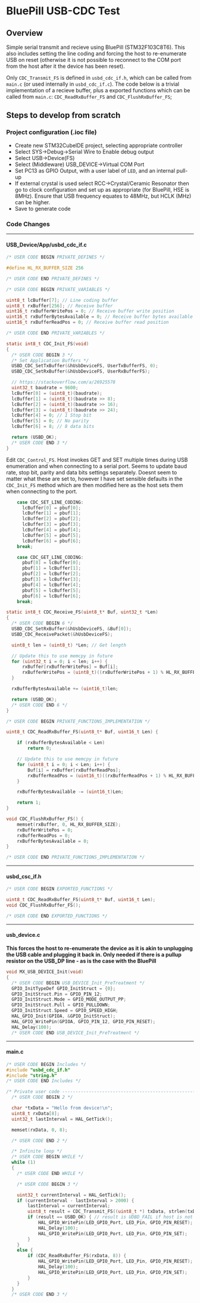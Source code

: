 # BluePill USB-CDC Test

## Overview

Simple serial transmit and recieve using BluePill (STM32F103C8T6). This also includes setting the line coding and forcing the host to re-enumerate USB on reset (otherwise it is not possible to reconnect to the COM port from the host after it the device has been reset).

Only `CDC_Transmit_FS` is defined in `usbd_cdc_if.h`, which can be called from `main.c` (or used internally in `usbd_cdc_if.c`). The code below is a trivial implementation of a recieve buffer, plus a exported functions which can be called from `main.c`: `CDC_ReadRxBuffer_FS` and `CDC_FlushRxBuffer_FS`;

## Steps to develop from scratch

### Project configuration (.ioc file)

- Create new STM32CubeIDE project, selecting appropriate controller
- Select SYS->Debug->Serial Wire to Enable debug output
- Select USB->Device(FS)
- Select (Middleware) USB_DEVICE->Virtual COM Port
- Set PC13 as GPIO Output, with a user label of `LED`, and an internal pull-up
- If external crystal is used select RCC->Crystal/Ceramic Resonator then go to clock configuration and set up as appropriate (for BluePill, HSE is 8MHz). Ensure that USB frequency equates to 48MHz, but HCLK (MHz) can be higher.
- Save to generate code

### Code Changes
---
#### USB_Device/App/usbd_cdc_if.c

```C
/* USER CODE BEGIN PRIVATE_DEFINES */

#define HL_RX_BUFFER_SIZE 256

/* USER CODE END PRIVATE_DEFINES */
```

```C
/* USER CODE BEGIN PRIVATE_VARIABLES */

uint8_t lcBuffer[7]; // Line coding buffer
uint8_t rxBuffer[256]; // Receive buffer
uint16_t rxBufferWritePos = 0; // Receive buffer write position
uint16_t rxBufferBytesAvailable = 0; // Receive buffer bytes available
uint16_t rxBufferReadPos = 0; // Receive buffer read position

/* USER CODE END PRIVATE_VARIABLES */
```

```C
static int8_t CDC_Init_FS(void)
{
  /* USER CODE BEGIN 3 */
  /* Set Application Buffers */
  USBD_CDC_SetTxBuffer(&hUsbDeviceFS, UserTxBufferFS, 0);
  USBD_CDC_SetRxBuffer(&hUsbDeviceFS, UserRxBufferFS);

  // https://stackoverflow.com/a/26925578
  uint32_t baudrate = 9600;
  lcBuffer[0] = (uint8_t)(baudrate);
  lcBuffer[1] = (uint8_t)(baudrate >> 8);
  lcBuffer[2] = (uint8_t)(baudrate >> 16);
  lcBuffer[3] = (uint8_t)(baudrate >> 24);
  lcBuffer[4] = 0; // 1 Stop bit
  lcBuffer[5] = 0; // No parity
  lcBuffer[6] = 8; // 8 data bits

  return (USBD_OK);
  /* USER CODE END 3 */
}
```

Edit `CDC_Control_FS`. Host invokes GET and SET multiple times during USB enumeration and when connecting to a serial port. Seems to update baud rate, stop bit, parity and data bits settings separately. Doesnt seem to matter what these are set to, however I have set sensible defaults in the `CDC_Init_FS` method which are then modified here as the host sets them when connecting to the port. 

```C
    case CDC_SET_LINE_CODING:
  	  lcBuffer[0] = pbuf[0];
  	  lcBuffer[1] = pbuf[1];
  	  lcBuffer[2] = pbuf[2];
  	  lcBuffer[3] = pbuf[3];
  	  lcBuffer[4] = pbuf[4];
  	  lcBuffer[5] = pbuf[5];
  	  lcBuffer[6] = pbuf[6];
    break;

    case CDC_GET_LINE_CODING:
      pbuf[0] = lcBuffer[0];
      pbuf[1] = lcBuffer[1];
      pbuf[2] = lcBuffer[2];
      pbuf[3] = lcBuffer[3];
      pbuf[4] = lcBuffer[4];
      pbuf[5] = lcBuffer[5];
      pbuf[6] = lcBuffer[6];
    break;
```

```C
static int8_t CDC_Receive_FS(uint8_t* Buf, uint32_t *Len)
{
  /* USER CODE BEGIN 6 */
  USBD_CDC_SetRxBuffer(&hUsbDeviceFS, &Buf[0]);
  USBD_CDC_ReceivePacket(&hUsbDeviceFS);

  uint8_t len = (uint8_t) *Len; // Get length

  // Update this to use memcpy in future
  for (uint32_t i = 0; i < len; i++) {
	  rxBuffer[rxBufferWritePos] = Buf[i];
	  rxBufferWritePos = (uint8_t)((rxBufferWritePos + 1) % HL_RX_BUFFER_SIZE);
  }

  rxBufferBytesAvailable += (uint16_t)len;

  return (USBD_OK);
  /* USER CODE END 6 */
}
```

```C
/* USER CODE BEGIN PRIVATE_FUNCTIONS_IMPLEMENTATION */

uint8_t CDC_ReadRxBuffer_FS(uint8_t* Buf, uint16_t Len) {

	if (rxBufferBytesAvailable < Len)
		return 0;

	// Update this to use memcpy in future
	for (uint8_t i = 0; i < Len; i++) {
		Buf[i] = rxBuffer[rxBufferReadPos];
		rxBufferReadPos = (uint16_t)((rxBufferReadPos + 1) % HL_RX_BUFFER_SIZE);
	}

	rxBufferBytesAvailable -= (uint16_t)Len;

	return 1;
}

void CDC_FlushRxBuffer_FS() {
    memset(rxBuffer, 0, HL_RX_BUFFER_SIZE);
    rxBufferWritePos = 0;
    rxBufferReadPos = 0;
    rxBufferBytesAvailable = 0;
}

/* USER CODE END PRIVATE_FUNCTIONS_IMPLEMENTATION */
```
---
#### usbd_csc_if.h
```C
/* USER CODE BEGIN EXPORTED_FUNCTIONS */

uint8_t CDC_ReadRxBuffer_FS(uint8_t* Buf, uint16_t Len);
void CDC_FlushRxBuffer_FS();

/* USER CODE END EXPORTED_FUNCTIONS */
```
---
#### usb_device.c

**This forces the host to re-enumerate the device as it is akin to unplugging the USB cable and plugging it back in. Only needed if there is a pullup resistor on the USB_DP line - as is the case with the BluePill** 

```C
void MX_USB_DEVICE_Init(void)
{
  /* USER CODE BEGIN USB_DEVICE_Init_PreTreatment */
  GPIO_InitTypeDef GPIO_InitStruct = {0};
  GPIO_InitStruct.Pin = GPIO_PIN_12;
  GPIO_InitStruct.Mode = GPIO_MODE_OUTPUT_PP;
  GPIO_InitStruct.Pull = GPIO_PULLDOWN;
  GPIO_InitStruct.Speed = GPIO_SPEED_HIGH;
  HAL_GPIO_Init(GPIOA, &GPIO_InitStruct);
  HAL_GPIO_WritePin(GPIOA, GPIO_PIN_12, GPIO_PIN_RESET);
  HAL_Delay(100);
  /* USER CODE END USB_DEVICE_Init_PreTreatment */
```
---
#### main.c

```C
/* USER CODE BEGIN Includes */
#include "usbd_cdc_if.h"
#include "string.h"
/* USER CODE END Includes */
```

```C
/* Private user code ---------------------------------------------------------*/
  /* USER CODE BEGIN 2 */

  char *txData = "Hello from device!\n";
  uint8_t rxData[8];
  uint32_t lastInterval = HAL_GetTick();

  memset(rxData, 0, 8);

  /* USER CODE END 2 */
```

```C
  /* Infinite loop */
  /* USER CODE BEGIN WHILE */
  while (1)
  {
    /* USER CODE END WHILE */

    /* USER CODE BEGIN 3 */

	uint32_t currentInterval = HAL_GetTick();
	if (currentInterval - lastInterval > 2000) {
		lastInterval = currentInterval;
		uint8_t result = CDC_Transmit_FS((uint8_t *) txData, strlen(txData));
		if (result == USBD_OK) { // result is UDBD_FAIL if host is not connected
			HAL_GPIO_WritePin(LED_GPIO_Port, LED_Pin, GPIO_PIN_RESET);
		    HAL_Delay(100);
		    HAL_GPIO_WritePin(LED_GPIO_Port, LED_Pin, GPIO_PIN_SET);
		}
	}
	else {
		if (CDC_ReadRxBuffer_FS(rxData, 8)) {
			HAL_GPIO_WritePin(LED_GPIO_Port, LED_Pin, GPIO_PIN_RESET);
		    HAL_Delay(100);
		    HAL_GPIO_WritePin(LED_GPIO_Port, LED_Pin, GPIO_PIN_SET);
		}
	}
  }
  /* USER CODE END 3 */
```